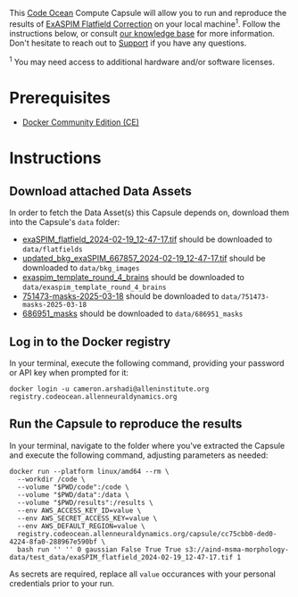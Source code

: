 This [Code Ocean](https://codeocean.com) Compute Capsule will allow you to run and reproduce the results of [ExASPIM Flatfield Correction](https://codeocean.allenneuraldynamics.org/capsule/2321427/tree) on your local machine<sup>1</sup>. Follow the instructions below, or consult [our knowledge base](https://docs.codeocean.com/user-guide/compute-capsule-basics/managing-capsules/exporting-capsules-to-your-local-machine) for more information. Don't hesitate to reach out to [Support](mailto:support@codeocean.com) if you have any questions.

<sup>1</sup> You may need access to additional hardware and/or software licenses.

# Prerequisites

- [Docker Community Edition (CE)](https://www.docker.com/community-edition)

# Instructions

## Download attached Data Assets

In order to fetch the Data Asset(s) this Capsule depends on, download them into the Capsule's `data` folder:
* [exaSPIM_flatfield_2024-02-19_12-47-17.tif](https://codeocean.allenneuraldynamics.org/data-assets/46324aa5-5d85-4a74-b17c-dab981ea00f9) should be downloaded to `data/flatfields`
* [updated_bkg_exaSPIM_667857_2024-02-19_12-47-17.tif](https://codeocean.allenneuraldynamics.org/data-assets/ab1ff52b-55f6-45ce-b70c-dbfa78b92511) should be downloaded to `data/bkg_images`
* [exaspim_template_round_4_brains](https://codeocean.allenneuraldynamics.org/data-assets/7d02cec9-1e13-4879-a4bc-24a9eab4d03c) should be downloaded to `data/exaspim_template_round_4_brains`
* [751473-masks-2025-03-18](https://codeocean.allenneuraldynamics.org/data-assets/606b62c0-e7af-4c84-95fe-9f34dd92d060) should be downloaded to `data/751473-masks-2025-03-18`
* [686951_masks](https://codeocean.allenneuraldynamics.org/data-assets/c66e349f-e048-44cb-b639-31db5c961cf0) should be downloaded to `data/686951_masks`

## Log in to the Docker registry

In your terminal, execute the following command, providing your password or API key when prompted for it:
```shell
docker login -u cameron.arshadi@alleninstitute.org registry.codeocean.allenneuraldynamics.org
```

## Run the Capsule to reproduce the results

In your terminal, navigate to the folder where you've extracted the Capsule and execute the following command, adjusting parameters as needed:
```shell
docker run --platform linux/amd64 --rm \
  --workdir /code \
  --volume "$PWD/code":/code \
  --volume "$PWD/data":/data \
  --volume "$PWD/results":/results \
  --env AWS_ACCESS_KEY_ID=value \
  --env AWS_SECRET_ACCESS_KEY=value \
  --env AWS_DEFAULT_REGION=value \
  registry.codeocean.allenneuraldynamics.org/capsule/cc75cbb0-ded0-4224-8fa0-288967e590bf \
  bash run '' '' 0 gaussian False True True s3://aind-msma-morphology-data/test_data/exaSPIM_flatfield_2024-02-19_12-47-17.tif 1
```

As secrets are required, replace all `value` occurances with your personal credentials prior to your run.
